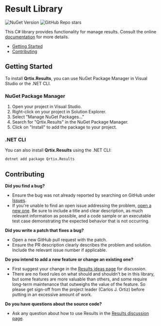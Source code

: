 # Result Library

![NuGet Version](https://img.shields.io/nuget/v/Qrtix.Results?logo=nuget)
![GitHub Repo stars](https://img.shields.io/github/stars/Q-rtix/Results?style=flat&logo=github)


This C# library provides functionality for manage results.
Consult the online [documentation](https://q-rtix.github.io/Results/) for more details.

- [Getting Started](#getting-started)
- [Contributing](#contributing)

## Getting Started

To install **Qrtix.Results**, you can use NuGet Package Manager in Visual Studio or the .NET CLI.

### NuGet Package Manager

1. Open your project in Visual Studio.
2. Right-click on your project in Solution Explorer.
3. Select "Manage NuGet Packages..."
4. Search for "Qrtix.Results" in the NuGet Package Manager.
5. Click on "Install" to add the package to your project.

### .NET CLI

You can also install **Qrtix.Results** using the .NET CLI:

```sh
dotnet add package Qrtix.Results
```

## Contributing

**Did you find a bug?**

- Ensure the bug was not already reported by searching on GitHub
  under [Issues](https://github.com/Q-rtix/Results/issues).
- If you're unable to find an open issue addressing the
  problem, [open a new one](https://github.com/Q-rtix/Results/issues/new). Be sure to include a title and clear
  description, as much relevant information as possible, and a code sample or an executable test case demonstrating the
  expected behavior that is not occurring.

**Did you write a patch that fixes a bug?**

- Open a new GitHub pull request with the patch.
- Ensure the PR description clearly describes the problem and solution. Include the relevant issue number if applicable.

**Do you intend to add a new feature or change an existing one?**

- First suggest your change in the [Results ideas page](https://github.com/Q-rtix/Results/discussions/categories/ideas)
  for discussion.
- There are no fixed rules on what should and shouldn't be in this library, but some features are more valuable than
  others, and some require long-term maintenance that outweighs the value of the feature. So please get sign-off from
  the
  project leader (Carlos J. Ortiz) before putting in an excessive amount of work.

**Do you have questions about the source code?**

- Ask any question about how to use Results in
  the [Results discussion page](https://github.com/Q-rtix/Results/discussions/new?category=q-a).

